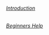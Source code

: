 ###### [Introduction](/meerk40t/meerk40t/wiki)
###### [Beginners Help](/meerk40t/meerk40t/wiki/Beginners:-0.-So-you-now-have-a-K40-laser...)